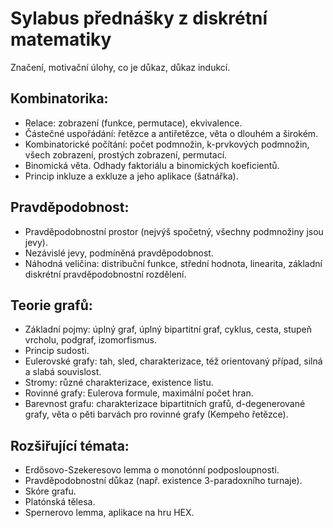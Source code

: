 # Sylabus přednášky z diskrétní matematiky

Značení, motivační úlohy, co je důkaz, důkaz indukcí.

## Kombinatorika:

- Relace: zobrazení (funkce, permutace), ekvivalence.
- Částečné uspořádání: řetězce a antiřetězce, věta o dlouhém a širokém.
- Kombinatorické počítání: počet podmnožin, k-prvkových podmnožin, všech zobrazení, prostých zobrazení, permutací.
- Binomická věta. Odhady faktoriálu a binomických koeficientů.
- Princip inkluze a exkluze a jeho aplikace (šatnářka).

## Pravděpodobnost:

- Pravděpodobnostní prostor (nejvýš spočetný, všechny podmnožiny jsou jevy).
- Nezávislé jevy, podmíněná pravděpodobnost.
- Náhodná veličina: distribuční funkce, střední hodnota, linearita, základní diskrétní pravděpodobnostní rozdělení.

## Teorie grafů:

- Základní pojmy: úplný graf, úplný bipartitní graf, cyklus, cesta, stupeň vrcholu, podgraf, izomorfismus.
- Princip sudosti.
- Eulerovské grafy: tah, sled, charakterizace, též orientovaný případ, silná a slabá souvislost.
- Stromy: různé charakterizace, existence listu.
- Rovinné grafy: Eulerova formule, maximální počet hran.
- Barevnost grafu: charakterizace bipartitních grafů, d-degenerované grafy, věta o pěti barvách pro rovinné grafy (Kempeho řetězce).

## Rozšiřující témata:

- Erdősovo-Szekeresovo lemma o monotónní podposloupnosti.
- Pravděpodobnostní důkaz (např. existence 3-paradoxního turnaje).
- Skóre grafu.
- Platónská tělesa.
- Spernerovo lemma, aplikace na hru HEX.